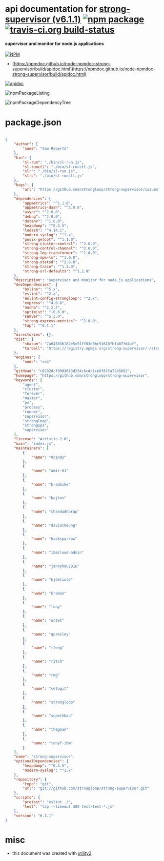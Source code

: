# api documentation for  [strong-supervisor (v6.1.1)](https://github.com/strongloop/strong-supervisor)  [![npm package](https://img.shields.io/npm/v/npmdoc-strong-supervisor.svg?style=flat-square)](https://www.npmjs.org/package/npmdoc-strong-supervisor) [![travis-ci.org build-status](https://api.travis-ci.org/npmdoc/node-npmdoc-strong-supervisor.svg)](https://travis-ci.org/npmdoc/node-npmdoc-strong-supervisor)
#### supervisor and monitor for node.js applications

[![NPM](https://nodei.co/npm/strong-supervisor.png?downloads=true&downloadRank=true&stars=true)](https://www.npmjs.com/package/strong-supervisor)

- [https://npmdoc.github.io/node-npmdoc-strong-supervisor/build/apidoc.html](https://npmdoc.github.io/node-npmdoc-strong-supervisor/build/apidoc.html)

[![apidoc](https://npmdoc.github.io/node-npmdoc-strong-supervisor/build/screenCapture.buildCi.browser.%252Ftmp%252Fbuild%252Fapidoc.html.png)](https://npmdoc.github.io/node-npmdoc-strong-supervisor/build/apidoc.html)

![npmPackageListing](https://npmdoc.github.io/node-npmdoc-strong-supervisor/build/screenCapture.npmPackageListing.svg)

![npmPackageDependencyTree](https://npmdoc.github.io/node-npmdoc-strong-supervisor/build/screenCapture.npmPackageDependencyTree.svg)



# package.json

```json

{
    "author": {
        "name": "Sam Roberts"
    },
    "bin": {
        "sl-run": "./bin/sl-run.js",
        "sl-runctl": "./bin/sl-runctl.js",
        "slr": "./bin/sl-run.js",
        "slrc": "./bin/sl-runctl.js"
    },
    "bugs": {
        "url": "https://github.com/strongloop/strong-supervisor/issues"
    },
    "dependencies": {
        "appmetrics": "^1.1.0",
        "appmetrics-dash": "^3.0.0",
        "async": "^2.0.0",
        "debug": "^2.0.0",
        "dotenv": "^1.0.0",
        "heapdump": "^0.3.5",
        "lodash": "^4.14.1",
        "modern-syslog": "^1.x",
        "posix-getopt": "^1.1.0",
        "strong-cluster-control": "^2.0.0",
        "strong-control-channel": "^2.0.0",
        "strong-log-transformer": "^1.0.0",
        "strong-npm-ls": "^1.0.0",
        "strong-statsd": "^2.0.0",
        "strong-trace": "^1.2.0",
        "strong-url-defaults": "^1.2.0"
    },
    "description": "supervisor and monitor for node.js applications",
    "devDependencies": {
        "byline": "^5.x",
        "eslint": "^2.x",
        "eslint-config-strongloop": "^2.x",
        "express": "^4.0.0",
        "mocha": "^2.2.4",
        "optimist": "~0.6.0",
        "semver": "^5.3.0",
        "strong-express-metrics": "^2.0.0",
        "tap": "^6.1.1"
    },
    "directories": {},
    "dist": {
        "shasum": "7a64583b182e5e91ff03d9bc91618fbfa07fd4af",
        "tarball": "https://registry.npmjs.org/strong-supervisor/-/strong-supervisor-6.1.1.tgz"
    },
    "engines": {
        "node": ">=4"
    },
    "gitHead": "c8202dcf9903613d234c6cda1ce8f87fa72e5852",
    "homepage": "https://github.com/strongloop/strong-supervisor",
    "keywords": [
        "agent",
        "cluster",
        "forever",
        "master",
        "pm",
        "process",
        "runner",
        "supervisor",
        "strongloop",
        "strongops",
        "supervisor"
    ],
    "license": "Artistic-2.0",
    "main": "index.js",
    "maintainers": [
        {
            "name": "0candy"
        },
        {
            "name": "amir-61"
        },
        {
            "name": "b-admike"
        },
        {
            "name": "bajtos"
        },
        {
            "name": "chandadharap"
        },
        {
            "name": "davidcheung"
        },
        {
            "name": "hacksparrow"
        },
        {
            "name": "ibmcloud-admin"
        },
        {
            "name": "jannyhou2016"
        },
        {
            "name": "kjdelisle"
        },
        {
            "name": "kraman"
        },
        {
            "name": "loay"
        },
        {
            "name": "octet"
        },
        {
            "name": "qpresley"
        },
        {
            "name": "rfeng"
        },
        {
            "name": "ritch"
        },
        {
            "name": "rmg"
        },
        {
            "name": "setogit"
        },
        {
            "name": "strongloop"
        },
        {
            "name": "superkhau"
        },
        {
            "name": "thegman"
        },
        {
            "name": "tonyf-ibm"
        }
    ],
    "name": "strong-supervisor",
    "optionalDependencies": {
        "heapdump": "^0.3.5",
        "modern-syslog": "^1.x"
    },
    "repository": {
        "type": "git",
        "url": "git://github.com/strongloop/strong-supervisor.git"
    },
    "scripts": {
        "pretest": "eslint ./",
        "test": "tap --timeout 300 test/test-*.js"
    },
    "version": "6.1.1"
}
```



# misc
- this document was created with [utility2](https://github.com/kaizhu256/node-utility2)
